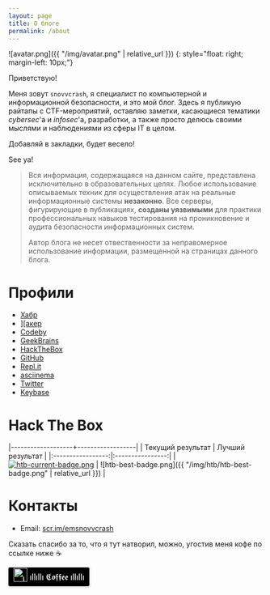 ```yaml
---
layout: page
title: О блоге
permalink: /about
---
```


![avatar.png]({{ "/img/avatar.png" | relative_url }})
{: style="float: right; margin-left: 10px;"}

Приветствую!

Меня зовут `snovvcrash`, я специалист по компьютерной и информационной безопасности, и это мой блог. Здесь я публикую райтапы с CTF-мероприятий, оставляю заметки, касающиеся тематики *cybersec*'а и *infosec*'а, разработки, а также просто делюсь своими мыслями и наблюдениями из сферы IT в целом.

Добавляй в закладки, будет весело!

See ya!

> Вся информация, содержащаяся на данном сайте, представлена исключительно в образовательных целях. Любое использование описываемых техник для осуществления атак на реальные информационные системы **незаконно**. Все серверы, фигурирующие в публикациях, **созданы уязвимыми** для практики профессиональных навыков тестирования на проникновение и аудита безопасности информационных систем.
>
> Автор блога не несет отвественности за неправомерное использование информации, размещенной на страницах данного блога.

# Профили

* [Хабр](https://habr.com/users/snovvcrash/posts "Публикации / Профиль snovvcrash / Хабр")
* [\]\[акер](https://xakep.ru/author/snovvcrash/ "snovvcrash, автор на «Хакер»")
* [Codeby](https://codeby.net/forum/members/snovvcrash.103302/#recent-content "snovvcrash / Форум информационной безопасности и защиты информации")
* [GeekBrains](https://is.gd/G33KBR41N5 "Профиль | GeekBrains - образовательный портал")
* [HackTheBox](https://www.hackthebox.eu/profile/51037 "Hack The Box :: snovvcrash :: Member profile")
* [GitHub](https://github.com/snovvcrash "snovvcrash (Sam Freeside)")
* [Repl.it](https://repl.it/@snovvcrash "Repl.it - snovvcrash")
* [asciinema](https://asciinema.org/~snovvcrash "snovvcrash's profile - asciinema")
* [Twitter](https://twitter.com/snovvcrash "Sam Freeside (@snovvcrash) / Твиттер")
* [Keybase](https://keybase.io/snovvcrash "snovvcrash (Sam Freeside) / Keybase")

# Hack The Box

|-------------------+------------------|
| Текущий результат | Лучший результат |
|:-----------------:|:----------------:|
| [![htb-current-badge.png](https://www.hackthebox.eu/badge/image/51037)](https://www.hackthebox.eu/profile/51037) | ![htb-best-badge.png]({{ "/img/htb/htb-best-badge.png" | relative_url }}) |

# Контакты

[//]: # (<a href="mailto:{{ 'snovvcrash@protonmail.ch' | encode_email }}" title="E-Mail">E-Mail</a>)
[//]: # (<a href="&#109;ail&#116;o&#58;sno&#118;&#37;76%6&#51;rash&#64;p%72ot&#37;&#54;F&#110;%6Dail&#46;%63h" title="E-Mail">E-Mail</a>)
* Email: [scr.im/emsnovvcrash](http://scr.im/emsnovvcrash)

Сказать спасибо за то, что я тут натворил, можно, угостив меня кофе по ссылке ниже :coffee:

<style>.bmc-button img{width: 27px !important;margin-bottom: 1px !important;box-shadow: none !important;border: none !important;vertical-align: middle !important;}.bmc-button{line-height: 36px !important;height:37px !important;text-decoration: none !important;display:inline-flex !important;color:#ffffff !important;background-color:#000000 !important;border-radius: 3px !important;border: 1px solid transparent !important;padding: 0px 9px !important;font-size: 17px !important;letter-spacing:-0.08px !important;box-shadow: 0px 1px 2px rgba(190, 190, 190, 0.5) !important;-webkit-box-shadow: 0px 1px 2px 2px rgba(190, 190, 190, 0.5) !important;margin: 0 auto !important;font-family:'Lato', sans-serif !important;-webkit-box-sizing: border-box !important;box-sizing: border-box !important;-o-transition: 0.3s all linear !important;-webkit-transition: 0.3s all linear !important;-moz-transition: 0.3s all linear !important;-ms-transition: 0.3s all linear !important;transition: 0.3s all linear !important;}.bmc-button:hover, .bmc-button:active, .bmc-button:focus {-webkit-box-shadow: 0px 1px 2px 2px rgba(190, 190, 190, 0.5) !important;text-decoration: none !important;box-shadow: 0px 1px 2px 2px rgba(190, 190, 190, 0.5) !important;opacity: 0.85 !important;color:#ffffff !important;}</style><link href="https://fonts.googleapis.com/css?family=Lato&subset=latin,latin-ext" rel="stylesheet"><a class="bmc-button" target="_blank" href="https://www.buymeacoffee.com/snovvcrash"><img src="https://www.buymeacoffee.com/assets/img/BMC-btn-logo.svg" alt="ıllıllı 𝕮𝖔𝖋𝖋𝖊𝖊 ıllıllı"><span style="margin-left:5px">ıllıllı 𝕮𝖔𝖋𝖋𝖊𝖊 ıllıllı</span></a>
